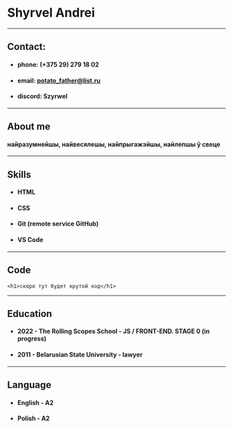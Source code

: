 # **Shyrvel Andrei**
---
## **Contact:**
* #### **phone:** (+375 29) 279 18 02
* #### **email:** potato_father@list.ru
* #### **discord:** Szyrwel
---
## **About me**
#### найразумнейшы, найвесялешы, найпрыгажэйшы, найлепшы ў свеце
---
## **Skills**
* #### HTML
* #### CSS
* #### Git (remote service GitHub)
* #### VS Code
---
## **Code**
```
<h1>скоро тут будет крутой код</h1>
```
---
## **Education**
* #### 2022 - The Rolling Scopes School - JS / FRONT-END. STAGE 0 (in progress)
* #### 2011 - Belarusian State University - lawyer
---
## **Language**
* #### English - A2
* #### Polish - A2